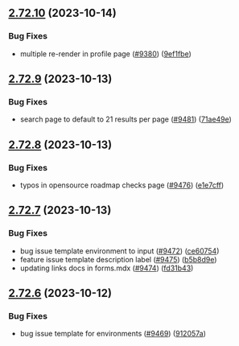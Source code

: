 ## [2.72.10](https://github.com/EddieHubCommunity/BioDrop/compare/v2.72.9...v2.72.10) (2023-10-14)


### Bug Fixes

* multiple re-render in profile page ([#9380](https://github.com/EddieHubCommunity/BioDrop/issues/9380)) ([9ef1fbe](https://github.com/EddieHubCommunity/BioDrop/commit/9ef1fbe7ced5b4c9f53c2d3aa84769a8c83712c0))



## [2.72.9](https://github.com/EddieHubCommunity/BioDrop/compare/v2.72.8...v2.72.9) (2023-10-13)


### Bug Fixes

* search page to default to 21 results per page ([#9481](https://github.com/EddieHubCommunity/BioDrop/issues/9481)) ([71ae49e](https://github.com/EddieHubCommunity/BioDrop/commit/71ae49eb7b8768f42fe32cc76817a8c36c34f502))



## [2.72.8](https://github.com/EddieHubCommunity/BioDrop/compare/v2.72.7...v2.72.8) (2023-10-13)


### Bug Fixes

* typos in opensource roadmap checks page ([#9476](https://github.com/EddieHubCommunity/BioDrop/issues/9476)) ([e1e7cff](https://github.com/EddieHubCommunity/BioDrop/commit/e1e7cffa7193abdc3eabca8e3392672caa0c86ab))



## [2.72.7](https://github.com/EddieHubCommunity/BioDrop/compare/v2.72.6...v2.72.7) (2023-10-13)


### Bug Fixes

* bug issue template environment to input ([#9472](https://github.com/EddieHubCommunity/BioDrop/issues/9472)) ([ce60754](https://github.com/EddieHubCommunity/BioDrop/commit/ce607545b4de2911a3a454cba084ac1999b89765))
* feature issue template description label ([#9475](https://github.com/EddieHubCommunity/BioDrop/issues/9475)) ([b5b8d9e](https://github.com/EddieHubCommunity/BioDrop/commit/b5b8d9e73187f8748d4a505a3c05632e9eda2433))
* updating links docs in forms.mdx ([#9474](https://github.com/EddieHubCommunity/BioDrop/issues/9474)) ([fd31b43](https://github.com/EddieHubCommunity/BioDrop/commit/fd31b43615fa05bdd024c869117d981b543a3689))



## [2.72.6](https://github.com/EddieHubCommunity/BioDrop/compare/v2.72.5...v2.72.6) (2023-10-12)


### Bug Fixes

* bug issue template for environments ([#9469](https://github.com/EddieHubCommunity/BioDrop/issues/9469)) ([912057a](https://github.com/EddieHubCommunity/BioDrop/commit/912057a6cc27feeaae2c2c07713f3eec9129afed))



